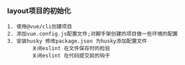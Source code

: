 ### layout项目的初始化
    1. 使用@vue/cli创建项目
    2. 添加vue.config.js配置文件;对脚手架创建的项目做一些环境的配置
    3. 安装husky 修改package.json 为husky添加配置文件
            关闭eslint 在文件保存时的检验
            关闭eslint 在代码提交前的钩子